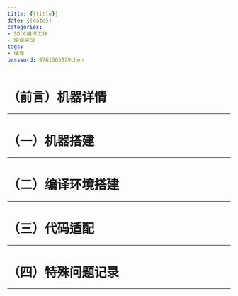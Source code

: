 ```yaml
---
title: {{title}}
date: {{date}} 
categories: 
- SDLC编译工作
- 编译实战
tags: 
- 编译
password: 9761565829chen
---
```

# （前言）机器详情

---

# （一）机器搭建

---

# （二）编译环境搭建

---

# （三）代码适配

---

# （四）特殊问题记录

---
